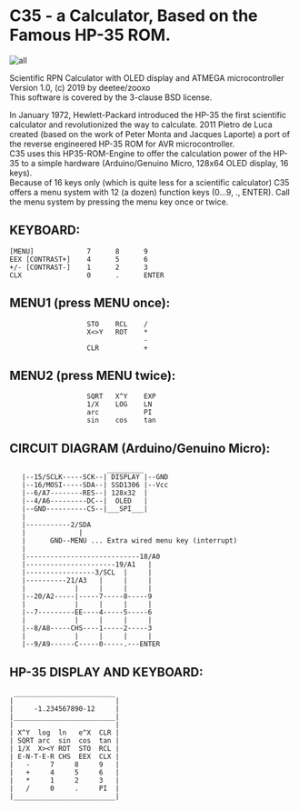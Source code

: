 # C35 - a Calculator, Based on the Famous HP-35 ROM.

![all](https://user-images.githubusercontent.com/16148023/65249345-1888ba80-daf4-11e9-825b-8f4190fe4839.jpg)


  Scientific RPN Calculator with OLED display and ATMEGA microcontroller  
  Version 1.0, (c) 2019 by deetee/zooxo  
  This software is covered by the 3-clause BSD license.  
  
  In January 1972, Hewlett-Packard introduced the HP-35 the first scientific
  calculator and revolutionized the way to calculate. 2011 Pietro de Luca
  created (based on the work of Peter Monta and Jacques Laporte) a port of
  the reverse engineered HP-35 ROM for AVR microcontroller.  
  C35 uses this HP35-ROM-Engine to offer the calculation power of the HP-35
  to a simple hardware (Arduino/Genuino Micro, 128x64 OLED display, 16 keys).  
  Because of 16 keys only (which is quite less for a scientific calculator)
  C35 offers a menu system with 12 (a dozen) function keys (0...9, ., ENTER).
  Call the menu system by pressing the menu key once or twice.
  
  ## KEYBOARD:
    [MENU]             7      8      9
    EEX [CONTRAST+]    4      5      6
    +/- [CONTRAST-]    1      2      3
    CLX                0      .      ENTER
  ## MENU1 (press MENU once):
                       STO    RCL    /
                       X<>Y   ROT    *
                                     -
                       CLR           +
  ## MENU2 (press MENU twice):
                       SQRT   X^Y    EXP
                       1/X    LOG    LN
                       arc           PI
                       sin    cos    tan
  ## CIRCUIT DIAGRAM (Arduino/Genuino Micro):
                            _________
       |--15/SCLK-----SCK--| DISPLAY |--GND
       |--16/MOSI-----SDA--| SSD1306 |--Vcc
       |--6/A7--------RES--| 128x32  |
       |--4/A6---------DC--|  OLED   |
       |--GND----------CS--|___SPI___|
       |
       |-----------2/SDA
       |             |
       |      GND--MENU ... Extra wired menu key (interrupt)
       |
       |----------------------------18/A0
       |----------------------19/A1   |
       |-----------------3/SCL  |     |
       |----------21/A3   |     |     |
       |            |     |     |     |
       |--20/A2-----|-----7-----8-----9
       |            |     |     |     |
       |--7---------EE----4-----5-----6
       |            |     |     |     |
       |--8/A8-----CHS----1-----2-----3
       |            |     |     |     |
       |--9/A9------C-----0-----.---ENTER
  ## HP-35 DISPLAY AND KEYBOARD:
     _________________________
    |                         |
    |     -1.234567890-12     |
    |_________________________|
    |                         |
    | X^Y  log  ln   e^X  CLR |
    | SQRT arc  sin  cos  tan |
    | 1/X  X><Y ROT  STO  RCL |
    | E-N-T-E-R CHS  EEX  CLX |
    |   -     7     8     9   |
    |   +     4     5     6   |
    |   *     1     2     3   |
    |   /     0     .     PI  |
    |_________________________|
 
